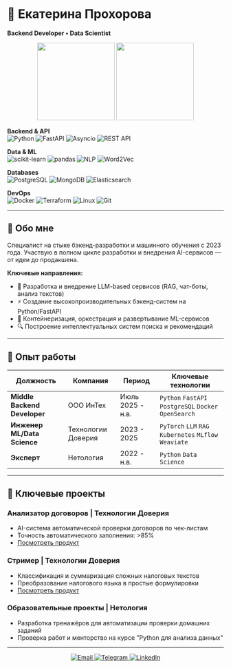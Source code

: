 # 🚀 Екатерина Прохорова 
**Backend Developer • Data Scientist**

<p align="center">
  <img height="180em" src="https://github-readme-stats.vercel.app/api?username=catprokhorova&show_icons=true&theme=algolia&hide_border=true" />
  <img height="180em" src="https://github-readme-stats.vercel.app/api/top-langs/?username=catprokhorova&layout=compact&theme=algolia&hide_border=true" />
</p>

<p align="center">
  
**Backend & API**
<br>
![Python](https://img.shields.io/badge/Python-3776AB?logo=python&logoColor=white)
![FastAPI](https://img.shields.io/badge/FastAPI-005571?logo=fastapi)
![Asyncio](https://img.shields.io/badge/Asyncio-3776AB?logo=python&logoColor=white)
![REST API](https://img.shields.io/badge/REST%20API-FF6C37?logo=rest)

**Data & ML**
<br>
![scikit-learn](https://img.shields.io/badge/scikit--learn-F7931E?logo=scikit-learn)
![pandas](https://img.shields.io/badge/pandas-150458?logo=pandas)
![NLP](https://img.shields.io/badge/NLP-00A67E?logo=ai)
![Word2Vec](https://img.shields.io/badge/Word2Vec-FF6B6B?logo=ai)

**Databases**
<br>
![PostgreSQL](https://img.shields.io/badge/PostgreSQL-4169E1?logo=postgresql)
![MongoDB](https://img.shields.io/badge/MongoDB-47A248?logo=mongodb)
![Elasticsearch](https://img.shields.io/badge/Elasticsearch-005571?logo=elasticsearch)

**DevOps**
<br>
![Docker](https://img.shields.io/badge/Docker-2496ED?logo=docker)
![Terraform](https://img.shields.io/badge/Terraform-7B42BC?logo=terraform)
![Linux](https://img.shields.io/badge/Linux-FCC624?logo=linux)
![Git](https://img.shields.io/badge/Git-F05032?logo=git)

</p>

---

## 👋 Обо мне

Специалист на стыке бэкенд-разработки и машинного обучения с 2023 года. Участвую в полном цикле разработки и внедрения AI-сервисов — от идеи до продакшена.

**Ключевые направления:**
- 🤖 Разработка и внедрение LLM-based сервисов (RAG, чат-боты, анализ текстов)
- ⚡ Создание высокопроизводительных бэкенд-систем на Python/FastAPI
- 🐳 Контейнеризация, оркестрация и развертывание ML-сервисов
- 🔍 Построение интеллектуальных систем поиска и рекомендаций

---

## 💼 Опыт работы

| Должность | Компания | Период | Ключевые технологии |
|-----------|----------|---------|---------------------|
| **Middle Backend Developer** | ООО ИнТех | Июль 2025 - н.в. | `Python` `FastAPI` `PostgreSQL` `Docker` `OpenSearch` |
| **Инженер ML/Data Science** | Технологии Доверия | 2023 - 2025 | `PyTorch` `LLM` `RAG` `Kubernetes` `MLflow` `Weaviate` |
| **Эксперт** | Нетология | 2022 - н.в. | `Python` `Data Science` |

---

## 🎯 Ключевые проекты

### Анализатор договоров | Технологии Доверия
- AI-система автоматической проверки договоров по чек-листам
- Точность автоматического заполнения: >85%
- [Посмотреть продукт](https://store.tedo.ru/lovets-slov)

### Стример | Технологии Доверия  
- Классификация и суммаризация сложных налоговых текстов
- Преобразование налогового языка в простые формулировки
- [Посмотреть продукт](https://store.tedo.ru/strimer)

### Образовательные проекты | Нетология
- Разработка тренажёров для автоматизации проверки домашних заданий
- Проверка работ и менторство на курсе "Python для анализа данных"

---

<p align="center">
  <a href="mailto:cat.prokhorova@gmail.com">
    <img src="https://img.shields.io/badge/Gmail-D14836?style=for-the-badge&logo=gmail&logoColor=white" alt="Email"/>
  </a>
  <a href="https://t.me/prokhorova92">
    <img src="https://img.shields.io/badge/Telegram-2CA5E0?style=for-the-badge&logo=telegram&logoColor=white" alt="Telegram"/>
  </a>
  <a href="https://linkedin.com/in/catprokhorova">
    <img src="https://img.shields.io/badge/LinkedIn-0077B5?style=for-the-badge&logo=linkedin&logoColor=white" alt="LinkedIn"/>
  </a>
</p>


